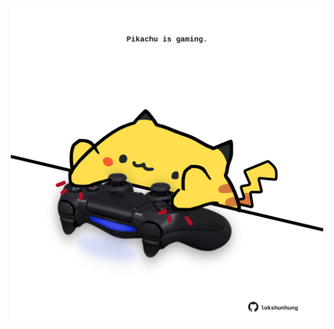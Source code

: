 <!-- built at 30/03/2025, 01:28:09 UTC -->
<p align="center">
  <img width="500" height="500" src="./ReadmeImage.svg">
</p>
